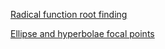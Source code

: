 [Radical function root finding](https://www.desmos.com/calculator/mnxpjzcjxq)

[Ellipse and hyperbolae focal points](https://www.desmos.com/calculator/hghbakqb61)
